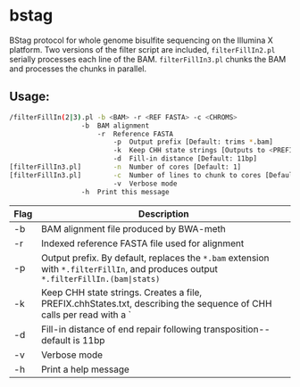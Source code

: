 # bstag
BStag protocol for whole genome bisulfite sequencing on the Illumina X platform. Two versions of the filter script are included, `filterFillIn2.pl` serially processes each line of the BAM. `filterFillIn3.pl` chunks the BAM and processes the chunks in parallel.

## Usage:

```bash
/filterFillIn(2|3).pl -b <BAM> -r <REF FASTA> -c <CHROMS>
		          -b  BAM alignment
	                  -r  Reference FASTA
                          -p  Output prefix [Default: trims *.bam]
                          -k  Keep CHH state strings [Outputs to <PREFIX>.chhStates.txt
                          -d  Fill-in distance [Default: 11bp]
[filterFillIn3.pl]        -n  Number of cores [Default: 1]
[filterFillIn3.pl]        -c  Number of lines to chunk to cores [Default: 1e5]
                          -v  Verbose mode
		          -h  Print this message
```

|Flag|Description|
|----|-----------|
|-b|BAM alignment file produced by BWA-meth|
|-r|Indexed reference FASTA file used for alignment|
|-p|Output prefix. By default, replaces the `*.bam` extension with `*.filterFillIn`, and produces output `*.filterFillIn.(bam\|stats)`|
|-k|Keep CHH state strings. Creates a file, PREFIX.chhStates.txt, describing the sequence of CHH calls per read with a `|` marking the expected fill-in distance`|
|-d|Fill-in distance of end repair following transposition--default is 11bp|
|-v|Verbose mode|
|-h|Print a help message|
